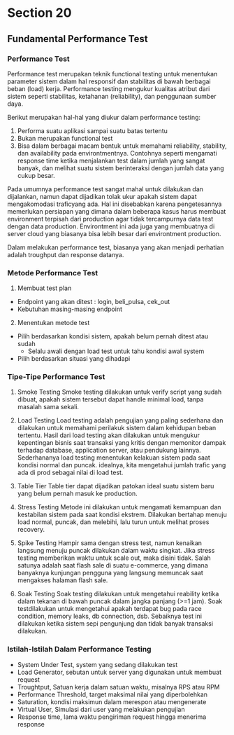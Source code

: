 # Section 20

## Fundamental Performance Test

### Performance Test
Performance test merupakan teknik functional testing untuk menentukan parameter sistem dalam hal responsif dan stabilitas di bawah berbagai beban (load) kerja.
Performance testing mengukur kualitas atribut dari sistem seperti stabilitas, ketahanan (reliability), dan penggunaan sumber daya.

Berikut merupakan hal-hal yang diukur dalam performance testing:

1. Performa suatu aplikasi sampai suatu batas tertentu
2. Bukan merupakan functional test
3. Bisa dalam berbagai macam bentuk untuk memahami reliability, stability, dan availability pada environtmentnya. Contohnya seperti mengamati response time ketika menjalankan test dalam jumlah yang sangat banyak, dan melihat suatu sistem berinteraksi dengan jumlah data yang cukup besar.

Pada umumnya performance test sangat mahal untuk dilakukan dan dijalankan, namun dapat dijadikan tolak ukur apakah sistem dapat mengakomodasi traficyang ada. 
Hal ini disebabkan karena pengetesannya memerlukan persiapan yang dimana dalam beberapa kasus harus membuat environment terpisah dari production agar tidak tercampurnya data test dengan data production.
Environtment ini ada juga yang membuatnya di server cloud yang biasanya bisa lebih besar dari environtment production.

Dalam melakukan performance test, biasanya yang akan menjadi perhatian adalah troughput dan response datanya.

### Metode Performance Test

1. Membuat test plan
- Endpoint yang akan ditest : login, beli_pulsa, cek_out
- Kebutuhan masing-masing endpoint

2. Menentukan metode test
- Pilih berdasarkan kondisi sistem, apakah belum pernah ditest atau sudah
	- Selalu awali dengan load test untuk tahu kondisi awal system
- Pilih berdasarkan situasi yang dihadapi

### Tipe-Tipe Performance Test
1. Smoke Testing
Smoke testing dilakukan untuk verify script yang sudah dibuat, apakah sistem tersebut dapat handle minimal load, tanpa masalah sama sekali.

2. Load Testing
Load testing adalah pengujian yang paling sederhana dan dilakukan untuk memahami perilakuk sistem dalam kehidupan beban tertentu. Hasil dari load testing akan dilakukan untuk mengukur kepentingan bisnis saat transaksi yang kritis dengan memonitor dampak terhadap database, application server, atau pendukung lainnya.
Sederhananya load testing menentukan kelakuan sistem pada saat kondisi normal dan puncak. idealnya, kita mengetahui jumlah trafic yang ada di prod sebagai nilai di load test.

3. Table Tier
Table tier dapat dijadikan patokan ideal suatu sistem baru yang belum pernah masuk ke production.

4. Stress Testing
Metode ini dilakukan untuk mengamati kemampuan dan kestabilan sistem pada saat kondisi ekstrem. Dilakukan bertahap menuju load normal, puncak, dan melebihi, lalu turun untuk melihat proses recovery.

5. Spike Testing
Hampir sama dengan stress test, namun kenaikan langsung menuju puncak dilakukan dalam waktu singkat. Jika stress testing memberikan waktu untuk scale out, maka disini tidak.
Salah satunya adalah saat flash sale di suatu e-commerce, yang dimana banyaknya kunjungan pengguna yang langsung memuncak saat mengakses halaman flash sale.

6. Soak Testing
Soak testing dilakukan untuk mengetahui reability ketika dalam tekanan di bawah puncak dalam jangka panjang (>=1 jam). Soak testdilakukan untuk mengetahui apakah terdapat bug pada race condition, memory leaks, db connection, dsb.
Sebaiknya test ini dilakukan ketika sistem sepi pengunjung dan tidak banyak transaksi dilakukan.

### Istilah-Istilah Dalam Performance Testing
- System Under Test, system yang sedang dilakukan test
- Load Generator, sebutan untuk server yang digunakan untuk membuat request
- Troughtput, Satuan kerja dalam satuan waktu, misalnya RPS atau RPM
- Performance Threshold, target maksimal nilai yang diperbolehkan
- Saturation, kondisi maksimun dalam merespon atau mengenerate
- Virtual User, Simulasi dari user yang melakukan pengujian
- Response time, lama waktu pengiriman request hingga menerima response
